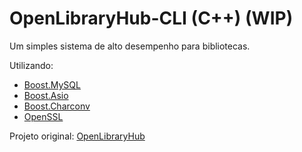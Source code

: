 # OpenLibraryHub-CLI (C++) (WIP)

Um simples sistema de alto desempenho para bibliotecas.

Utilizando:
- [Boost.MySQL](https://github.com/boostorg/mysql)
- [Boost.Asio](https://github.com/boostorg/asio)
- [Boost.Charconv](https://github.com/boostorg/charconv)
- [OpenSSL](https://github.com/openssl/openssl)

Projeto original: [OpenLibraryHub](https://github.com/1ukidev/OpenLibraryHub)
